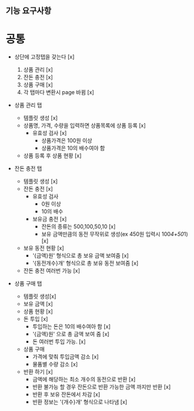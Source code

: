## 기능 요구사항

# 공통

- 상단에 고정탭을 갖는다 [x]

  1. 상품 관리 [x]
  2. 잔돈 충전 [x]
  3. 상품 구매 [x]
  4. 각 탭마다 변환시 page 바뀜 [x]

- 상품 관리 탭

  - 템플릿 생성 [x]
  - 상품명, 가격, 수량을 입력하면 상품목록에 상품 등록 [x]
    - 유효성 검사 [x]
      - 상품가격은 100원 이상
      - 상품가격은 10의 배수여야 함
  - 상품 등록 후 상품 현황 [x]

- 잔돈 충전 탭

  - 템플릿 생성 [x]
  - 잔돈 충전 [x]
    - 유효성 검사
      - 0원 이상
      - 10의 배수
    - 보유금 충전 [x]
      - 잔돈의 종류는 500,100,50,10 [x]
      - 보유 금액만큼의 동전 무작위로 생성(ex 450원 입력시 100*4+50*1) [x]
  - 보유 동전 현황 [x]
    - '{금액}원' 형식으로 총 보유 금액 보여줌 [x]
    - '{동전개수}개' 형식으로 총 보유 동전 보여줌 [x]
  - 잔돈 충전 여러번 가능 [x]

- 상품 구매 탭
  - 템플릿 생성[x]
  - 보유 금액 [x]
  - 상품 현황 [x]
  - 돈 투입 [x]
    - 투입하는 돈은 10의 배수여아 함 [x]
    - '{금액}원' 으로 총 금액 보여 줌 [x]
    - 돈 여러번 투입 가능. [x]
  - 상품 구매
    - 가격에 맞춰 투입금액 감소 [x]
    - 물품별 수량 감소 [x]
  - 반환 하기 [x]
    - 금액에 해당하는 최소 개수의 동전으로 반환 [x]
    - 반환 불가능 할 경우 잔돈으로 반환 가능한 금액 까지만 반환 [x]
    - 반환 후 보유 잔돈에서 차감 [x]
    - 반환 정보는 '{개수}개' 형식으로 나타냄 [x]
